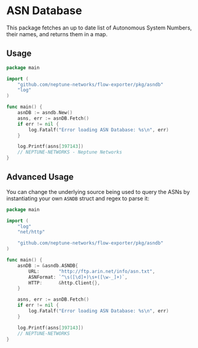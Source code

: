 # ASN Database

This package fetches an up to date list of Autonomous System Numbers, their names, and returns them in a map.

## Usage

```go
package main

import (
	"github.com/neptune-networks/flow-exporter/pkg/asndb"
	"log"
)

func main() {
	asnDB := asndb.New()
	asns, err := asnDB.Fetch()
	if err != nil {
		log.Fatalf("Error loading ASN Database: %s\n", err)
	}

	log.Printf(asns[397143])
	// NEPTUNE-NETWORKS - Neptune Networks
}
```

## Advanced Usage

You can change the underlying source being used to query the ASNs by instantiating your own `ASNDB` struct and regex to parse it:

```go
package main

import (
	"log"
	"net/http"

	"github.com/neptune-networks/flow-exporter/pkg/asndb"
)

func main() {
	asnDB := &asndb.ASNDB{
		URL:       "http://ftp.arin.net/info/asn.txt",
		ASNFormat: `^\s([\d]+)\s+([\w-_]+)`,
		HTTP:      &http.Client{},
	}

	asns, err := asnDB.Fetch()
	if err != nil {
		log.Fatalf("Error loading ASN Database: %s\n", err)
	}

	log.Printf(asns[397143])
	// NEPTUNE-NETWORKS
}
```
